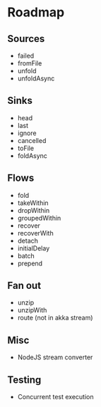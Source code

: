 
# Roadmap

## Sources

 * failed
 * fromFile
 * unfold
 * unfoldAsync
 
## Sinks

 * head
 * last
 * ignore
 * cancelled
 * toFile
 * foldAsync
 
## Flows
 
 * fold
 * takeWithin
 * dropWithin
 * groupedWithin
 * recover
 * recoverWith
 * detach
 * initialDelay
 * batch
 * prepend
 
## Fan out

 * unzip
 * unzipWith
 * route (not in akka stream)
 
## Misc
 
 * NodeJS stream converter
 
## Testing

 * Concurrent test execution
